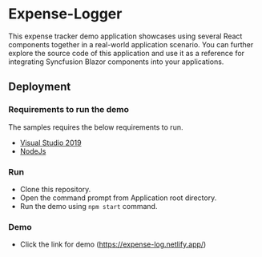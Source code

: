 # Expense-Logger

This expense tracker demo application showcases using several React components together in a real-world application scenario. You can further explore the source code of this application and use it as a reference for integrating Syncfusion Blazor components into your applications.


## Deployment

### Requirements to run the demo

The samples requires the below requirements to run.

* [Visual Studio 2019](https://visualstudio.microsoft.com/vs/)
* [NodeJs](https://nodejs.org/dist/v18.12.1/node-v18.12.1.pkg)

### Run

* Clone this repository.
* Open the command prompt from Application root directory.
* Run the demo using `npm start` command.

### Demo

* Click the link for demo (https://expense-log.netlify.app/)
